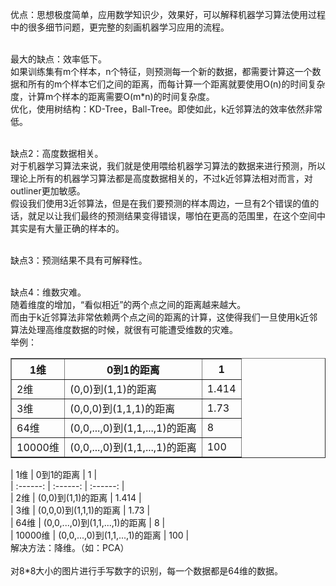 优点：思想极度简单，应用数学知识少，效果好，可以解释机器学习算法使用过程中的很多细节问题，更完整的刻画机器学习应用的流程。 <br><br>

最大的缺点：效率低下。 <br>
如果训练集有m个样本，n个特征，则预测每一个新的数据，都需要计算这一个数据和所有的m个样本它们之间的距离，而每计算一个距离就要使用O(n)的时间复杂度，计算m个样本的距离需要O(m*n)的时间复杂度。 <br>
优化，使用树结构：KD-Tree，Ball-Tree。即使如此，k近邻算法的效率依然非常低。 <br><br>

缺点2：高度数据相关。 <br>
对于机器学习算法来说，我们就是使用喂给机器学习算法的数据来进行预测，所以理论上所有的机器学习算法都是高度数据相关的，不过k近邻算法相对而言，对outliner更加敏感。 <br>
假设我们使用3近邻算法，但是在我们要预测的样本周边，一旦有2个错误的值的话，就足以让我们最终的预测结果变得错误，哪怕在更高的范围里，在这个空间中其实是有大量正确的样本的。 <br><br>

缺点3：预测结果不具有可解释性。 <br><br>

缺点4：维数灾难。 <br>
随着维度的增加，“看似相近”的两个点之间的距离越来越大。 <br>
而由于k近邻算法非常依赖两个点之间的距离的计算，这使得我们一旦使用k近邻算法处理高维度数据的时候，就很有可能遭受维数的灾难。 <br>
举例： <br>
<table border="1">
    <tr>
        <th>1维</th>
        <th>0到1的距离</th>
        <th>1</th>
    </tr>
    <tr>
        <td>2维</td>
        <td>(0,0)到(1,1)的距离</td>
        <td>1.414</td>
    </tr>
    <tr>
        <td>3维</td>
        <td>(0,0,0)到(1,1,1)的距离</td>
        <td>1.73</td>
    </tr>
    <tr>
        <td>64维</td>
        <td>(0,0,...,0)到(1,1,...,1)的距离</td>
        <td>8</td>
    </tr>
    <tr>
        <td>10000维</td>
        <td>(0,0,...,0)到(1,1,...,1)的距离</td>
        <td>100</td>
    </tr>
</table>
| 1维 | 0到1的距离 | 1 | <br>
| :------: | :------: | :------: | <br>
| 2维 | (0,0)到(1,1)的距离 | 1.414 | <br>
| 3维 | (0,0,0)到(1,1,1)的距离 | 1.73 | <br>
| 64维 | (0,0,...,0)到(1,1,...,1)的距离 | 8 | <br>
| 10000维 | (0,0,...,0)到(1,1,...,1)的距离 | 100 | <br>
解决方法：降维。（如：PCA） <br><br>
对8*8大小的图片进行手写数字的识别，每一个数据都是64维的数据。

